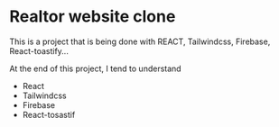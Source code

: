 # Realtor website clone
This is a project that is being done with REACT, Tailwindcss, Firebase, React-toastify...

At the end of this project, I tend to understand

- React
- Tailwindcss
- Firebase
- React-tosastif